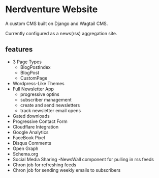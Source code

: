 # Nerdventure Website

A custom CMS built on Django and Wagtail CMS.

Currently configured as a news(rss) aggregation site.

## features
- 3 Page Types
  - BlogPostIndex
  - BlogPost
  - CustomPage
- Wordpress-Like Themes
- Full Newsletter App
  - progressive optins
  - subscriber management
  - create and send newsletters
  - track newsletter email opens
 - Gated downloads
 - Progressive Contact Form
 - Cloudflare Integration
 - Google Analytics
 - FaceBook Pixel
 - Disqus Comments
 - Open Graph
 - Schema.org
 - Social Media Sharing
 -NewsWall component for pulling in rss feeds
  - Chron job for refreshing feeds
  - Chron job for sending weekly emails to subscribers


